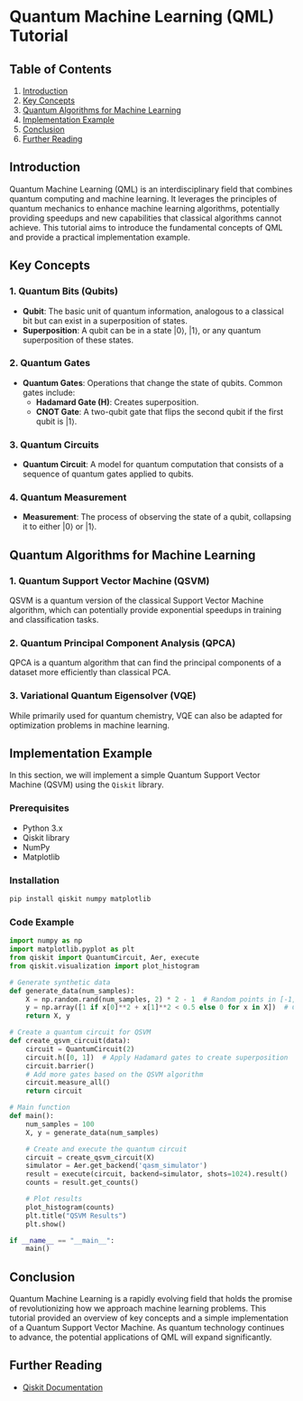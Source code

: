 # Quantum Machine Learning (QML) Tutorial

## Table of Contents
1. [Introduction](#introduction)
2. [Key Concepts](#key-concepts)
3. [Quantum Algorithms for Machine Learning](#quantum-algorithms-for-machine-learning)
4. [Implementation Example](#implementation-example)
5. [Conclusion](#conclusion)
6. [Further Reading](#further-reading)

## Introduction

Quantum Machine Learning (QML) is an interdisciplinary field that combines quantum computing and machine learning. It leverages the principles of quantum mechanics to enhance machine learning algorithms, potentially providing speedups and new capabilities that classical algorithms cannot achieve. This tutorial aims to introduce the fundamental concepts of QML and provide a practical implementation example.

## Key Concepts

### 1. Quantum Bits (Qubits)
- **Qubit**: The basic unit of quantum information, analogous to a classical bit but can exist in a superposition of states.
- **Superposition**: A qubit can be in a state |0⟩, |1⟩, or any quantum superposition of these states.

### 2. Quantum Gates
- **Quantum Gates**: Operations that change the state of qubits. Common gates include:
  - **Hadamard Gate (H)**: Creates superposition.
  - **CNOT Gate**: A two-qubit gate that flips the second qubit if the first qubit is |1⟩.

### 3. Quantum Circuits
- **Quantum Circuit**: A model for quantum computation that consists of a sequence of quantum gates applied to qubits.

### 4. Quantum Measurement
- **Measurement**: The process of observing the state of a qubit, collapsing it to either |0⟩ or |1⟩.

## Quantum Algorithms for Machine Learning

### 1. Quantum Support Vector Machine (QSVM)
QSVM is a quantum version of the classical Support Vector Machine algorithm, which can potentially provide exponential speedups in training and classification tasks.

### 2. Quantum Principal Component Analysis (QPCA)
QPCA is a quantum algorithm that can find the principal components of a dataset more efficiently than classical PCA.

### 3. Variational Quantum Eigensolver (VQE)
While primarily used for quantum chemistry, VQE can also be adapted for optimization problems in machine learning.

## Implementation Example

In this section, we will implement a simple Quantum Support Vector Machine (QSVM) using the `Qiskit` library.

### Prerequisites
- Python 3.x
- Qiskit library
- NumPy
- Matplotlib

### Installation
```bash
pip install qiskit numpy matplotlib
```

### Code Example

```python
import numpy as np
import matplotlib.pyplot as plt
from qiskit import QuantumCircuit, Aer, execute
from qiskit.visualization import plot_histogram

# Generate synthetic data
def generate_data(num_samples):
    X = np.random.rand(num_samples, 2) * 2 - 1  # Random points in [-1, 1]
    y = np.array([1 if x[0]**2 + x[1]**2 < 0.5 else 0 for x in X])  # Circle decision boundary
    return X, y

# Create a quantum circuit for QSVM
def create_qsvm_circuit(data):
    circuit = QuantumCircuit(2)
    circuit.h([0, 1])  # Apply Hadamard gates to create superposition
    circuit.barrier()
    # Add more gates based on the QSVM algorithm
    circuit.measure_all()
    return circuit

# Main function
def main():
    num_samples = 100
    X, y = generate_data(num_samples)

    # Create and execute the quantum circuit
    circuit = create_qsvm_circuit(X)
    simulator = Aer.get_backend('qasm_simulator')
    result = execute(circuit, backend=simulator, shots=1024).result()
    counts = result.get_counts()

    # Plot results
    plot_histogram(counts)
    plt.title("QSVM Results")
    plt.show()

if __name__ == "__main__":
    main()
```

## Conclusion

Quantum Machine Learning is a rapidly evolving field that holds the promise of revolutionizing how we approach machine learning problems. This tutorial provided an overview of key concepts and a simple implementation of a Quantum Support Vector Machine. As quantum technology continues to advance, the potential applications of QML will expand significantly.

## Further Reading
- [Qiskit Documentation](https://qiskit.org/documentation)
